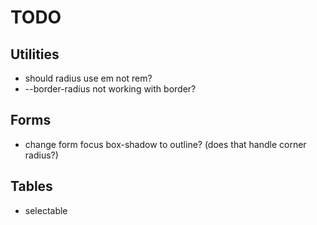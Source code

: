 # TODO

## Utilities

* should radius use em not rem?
* --border-radius not working with border?

## Forms

* change form focus box-shadow to outline? (does that handle corner radius?)

## Tables

* selectable
